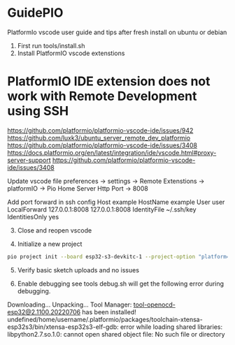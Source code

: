 # GuidePIO
PlatformIo vscode user guide and tips after fresh install on ubuntu or debian

1. First run tools/install.sh
2. Install PlatformIO vscode extenstions

# PlatformIO IDE extension does not work with Remote Development using SSH
https://github.com/platformio/platformio-vscode-ide/issues/942
https://github.com/luxk3/ubuntu_server_remote_dev_platformio
https://github.com/platformio/platformio-vscode-ide/issues/3408
https://docs.platformio.org/en/latest/integration/ide/vscode.html#proxy-server-support
https://github.com/platformio/platformio-vscode-ide/issues/3408

Update vscode file 
preferences -> settings 
-> Remote Extenstions -> platformIO 
-> Pio Home Server Http Port -> 8008

Add port forward in ssh config
Host example
	HostName example
	User user
	LocalForward 127.0.0.1:8008 127.0.0.1:8008
	IdentityFile ~/.ssh/key
	IdentitiesOnly yes

3. Close and reopen vscode

4. Initialize a new project
```bash
pio project init --board esp32-s3-devkitc-1 --project-option "platform=espressif32@6.9.0" --project-option "framework=arduino"
```

5. Verify basic sketch uploads and no issues

6. Enable debugging see tools debug.sh will get the following error during debugging.

Downloading...
Unpacking...
Tool Manager: tool-openocd-esp32@2.1100.20220706 has been installed!
undefined/home/username/.platformio/packages/toolchain-xtensa-esp32s3/bin/xtensa-esp32s3-elf-gdb: error while loading shared libraries: libpython2.7.so.1.0: cannot open shared object file: No such file or directory